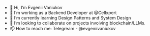 - 👋 Hi, I’m Evgenii Vaniukov
- 👀 I’m working as a Backend Developer at @Cellxpert
- 🌱 I’m currently learning Design Patterns and System Design
- 💞️ I’m looking to collaborate on projects involving blockchain/LLMs.
- 📫 How to reach me: Telegream - @evgeniivaniukov

<!---
evgeniivaniukovcx/evgeniivaniukovcx is a ✨ special ✨ repository because its `README.md` (this file) appears on your GitHub profile.
You can click the Preview link to take a look at your changes.
--->
